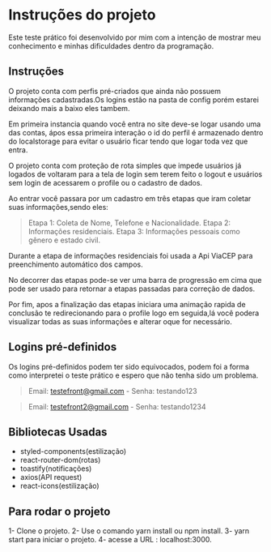 # Instruções do projeto

Este teste prático foi desenvolvido por mim com a intenção de mostrar meu conhecimento e minhas dificuldades dentro da programação.

## **Instruções**

O projeto conta com perfis pré-criados que ainda não possuem informações cadastradas.Os logins estão na pasta de config porém estarei deixando mais a baixo eles tambem.

Em primeira instancia quando você entra no site deve-se logar usando uma das contas, ápos essa primeira interação o id do perfil é armazenado dentro do localstorage para evitar o usuário ficar tendo que logar toda vez que entra.

O projeto conta com proteção de rota simples que impede usuários já logados de voltaram para a tela de login sem terem feito o logout e usuários sem login de acessarem o profile ou o cadastro de dados.

Ao entrar você passara por um cadastro em três etapas que iram coletar suas informações,sendo eles:

> Etapa 1: Coleta de Nome, Telefone e Nacionalidade.
> Etapa 2: Informações residenciais.
> Etapa 3: Informações pessoais como gênero e estado civil.

Durante a etapa de informações residenciais foi usada a Api ViaCEP para preenchimento automático dos campos.

No decorrer das etapas pode-se ver uma barra de progressão em cima que pode ser usado para retornar a etapas passadas para correção de dados.

Por fim, apos a finalização das etapas iniciara uma animação rapida de conclusão te redirecionando para o profile logo em seguida,lá você podera visualizar todas as suas informações e alterar oque for necessário.

## **Logins pré-definidos**

Os logins pré-definidos podem ter sido equivocados, podem foi a forma como interpretei o teste prático e espero que não tenha sido um problema.

> Email: testefront@gmail.com - Senha: testando123

> Email: testefront2@gmail.com - Senha: testando1234

## **Bibliotecas Usadas**

- styled-components(estilização)
- react-router-dom(rotas)
- toastify(notificações)
- axios(API request)
- react-icons(estilização)

## **Para rodar o projeto**

1- Clone o projeto.
2- Use o comando yarn install ou npm install.
3- yarn start para iniciar o projeto.
4- acesse a URL : localhost:3000.
